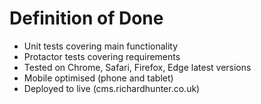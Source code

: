 # Definition of Done

* Unit tests covering main functionality
* Protactor tests covering requirements
* Tested on Chrome, Safari, Firefox, Edge latest versions
* Mobile optimised (phone and tablet)
* Deployed to live (cms.richardhunter.co.uk)
